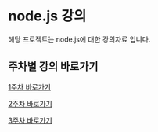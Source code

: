 # node.js 강의 

해당 프로젝트는 node.js에 대한 강의자료 입니다.

## 주차별 강의 바로가기

[1주차 바로가기](https://github.com/pjt3591oo/node_study/tree/master/1주차)

[2주차 바로가기](https://github.com/pjt3591oo/node_study/tree/master/2주차)

[3주차 바로가기](https://github.com/pjt3591oo/node_study/tree/master/3주차)